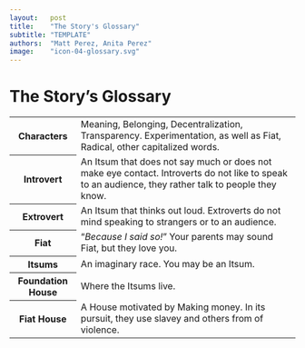 ```yaml
---
layout:   post
title:    "The Story's Glossary"
subtitle: "TEMPLATE"
authors:  "Matt Perez, Anita Perez"
image:    "icon-04-glossary.svg"
---
```


<div style='display:none; '>
 <p>The Story&rsquo;s Glossary.</p>
</div>

<h1>The Story&rsquo;s Glossary</h1>
 <div class='_center'>
  <table class='_h2table'>
   <tr>
    <th>
     Characters
    </th>
    <td>
     Meaning, Belonging, Decentralization, Transparency. Experimentation, as well as Fiat, Radical, other capitalized words.
    </td>
   </tr>

   <tr>
    <th>
     Introvert
    </th>
    <td>
     An Itsum that does not say much or does not make eye contact. Introverts do not like to speak to an audience, they rather talk to people they know.
    </td>
   </tr>

   <tr>
    <th>
     Extrovert
    </th>
    <td>
     An Itsum that thinks out loud. Extroverts do not mind speaking to strangers or to an audience.
    </td>
   </tr>

   <tr>
    <th>
     Fiat
    </th>
    <td>
     &ldquo;<em>Because I said so!</em>&rdquo; Your parents may sound Fiat, but they love you.
    </td>
   </tr>

   <tr>
    <th>
     Itsums
    </th>
    <td>
     An imaginary race. You may be an Itsum.
    </td>
   </tr>

   <tr>
    <th>
     Foundation House
    </th>
    <td>
     Where the Itsums live.
    </td>
   </tr>

   <tr>
    <th>
     Fiat House
    </th>
    <td>
     A House motivated by Making money. In its pursuit, they use slavey and others from of violence. 
    </td>
   </tr>    

  </table>
 </div>

